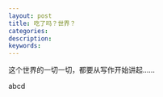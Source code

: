 ```yaml
---
layout: post
title: 吃了吗？世界？
categories: 
description:
keywords: 
---
```

这个世界的一切一切，都要从写作开始讲起……


abcd
